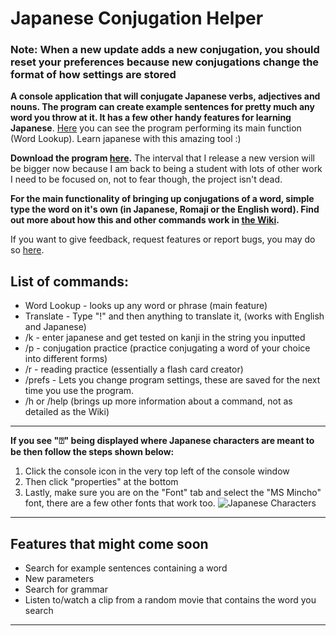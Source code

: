 # Japanese Conjugation Helper

### Note: When a new update adds a new conjugation, you should reset your preferences because new conjugations change the format of how settings are stored

**A console application that will conjugate Japanese verbs, adjectives and nouns. The program can create example sentences for pretty much any word you throw at it. It has a few other handy features for learning Japanese**. [Here](https://imgur.com/DlKXeyl) you can see the program performing its main function (Word Lookup). Learn japanese with this amazing tool :)

**Download the program [here](https://github.com/hopto-dot/Japanese-Conjugation-Helper/releases).** The interval that I release a new version will be bigger now because I am back to being a student with lots of other work I need to be focused on, not to fear though, the project isn't dead.

**For the main functionality of bringing up conjugations of a word, simple type the word on it's own (in Japanese, Romaji or the English word). Find out more about how this and other commands work in [the Wiki](https://github.com/hopto-dot/Japanese-Conjugation-Helper/wiki/How-to-use).**

If you want to give feedback, request features or report bugs, you may do so [here](https://forms.gle/WNV1s41cWKrjSMhH6).

## **List of commands:**
* Word Lookup - looks up any word or phrase (main feature)
* Translate - Type "!" and then anything to translate it, (works with English and Japanese)
* /k - enter japanese and get tested on kanji in the string you inputted
* /p - conjugation practice (practice conjugating a word of your choice into different forms)
* /r - reading practice (essentially a flash card creator)
* /prefs - Lets you change program settings, these are saved for the next time you use the program.
* /h or /help (brings up more information about a command, not as detailed as the Wiki)

***

**If you see "⍰" being displayed where Japanese characters are meant to be then follow the steps shown below:**
1. Click the console icon in the very top left of the console window
2. Then click "properties" at the bottom
3. Lastly, make sure you are on the "Font" tab and select the "MS Mincho" font, there are a few other fonts that work too.
![Japanese Characters](https://i.imgur.com/x7gDhB9.png)

***
## Features that might come soon
* Search for example sentences containing a word
* New parameters
* Search for grammar
* Listen to/watch a clip from a random movie that contains the word you search
***

